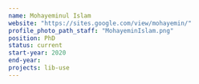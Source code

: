```yaml
---
name: Mohayeminul Islam
website: "https://sites.google.com/view/mohayemin/"
profile_photo_path_staff: "MohayeminIslam.png"
position: PhD
status: current
start-year: 2020
end-year: 
projects: lib-use
---
```

